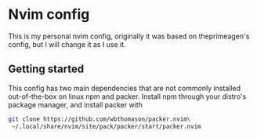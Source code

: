 # Nvim config

This is my personal nvim config, originally it was based on theprimeagen's
config, but I will change it as I use it. 

## Getting started

This config has two main dependencies that are not commonly installed 
out-of-the-box on linux npm and packer. Install npm through your distro's 
package manager, and install packer with

```bash
git clone https://github.com/wbthomason/packer.nvim\
 ~/.local/share/nvim/site/pack/packer/start/packer.nvim
```

